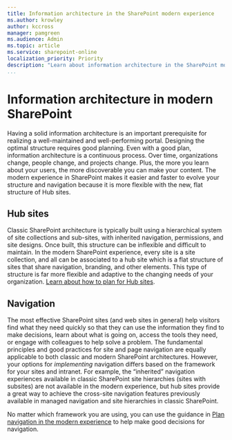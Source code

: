 ```yaml
---
title: Information architecture in the SharePoint modern experience
ms.author: krowley
author: kccross
manager: pamgreen
ms.audience: Admin
ms.topic: article
ms.service: sharepoint-online
localization_priority: Priority
description: "Learn about information architecture in the SharePoint modern experience."
...
```


# Information architecture in modern SharePoint

Having a solid information architecture is an important prerequisite for realizing a well-maintained and well-performing portal. Designing the optimal structure requires good planning. Even with a good plan, information architecture is a continuous process. Over time, organizations change, people change, and projects change. Plus, the more you learn about your users, the more discoverable you can make your content. The modern experience in SharePoint makes it easier and faster to evolve your structure and navigation because it is more flexible with the new, flat structure of Hub sites.

## Hub sites

Classic SharePoint architecture is typically built using a hierarchical system of site collections and sub-sites, with inherited navigation, permissions, and site designs. Once built, this structure can be inflexible and difficult to maintain. In the modern SharePoint experience, every site is a site collection, and all can be associated to a hub site which is a flat structure of sites that share navigation, branding, and other elements. This type of structure is far more flexible and adaptive to the changing needs of your organization. [Learn about how to plan for Hub sites](planning-hub-sites.md).

## Navigation

The most effective SharePoint sites (and web sites in general) help visitors find what they need quickly so that they can use the information they find to make decisions, learn about what is going on, access the tools they need, or engage with colleagues to help solve a problem. The fundamental principles and good practices for site and page navigation are equally applicable to both classic and modern SharePoint architectures. However, your options for *implementing* navigation differs based on the framework for your sites and intranet. For example, the “inherited” navigation experiences available in classic SharePoint site hierarchies (sites with subsites) are not available in the modern experience, but hub sites provide a great way to achieve the cross-site navigation features previously available in managed navigation and site hierarchies in classic SharePoint.  

No matter which framework you are using, you can use the guidance in [Plan navigation in the modern experience](plan-navigation-modern-experience.md) to help make good decisions for navigation.